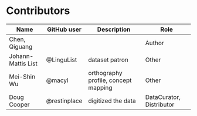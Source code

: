 # Contributors

Name               | GitHub user  | Description                          | Role
---                | ---          | ---                                  | ---
Chen, Qiguang | | | Author
Johann-Mattis List | @LinguList   | dataset patron                       | Other
Mei-Shin Wu        | @macyl       | orthography profile, concept mapping | Other
Doug Cooper        | @restinplace | digitized the data                   | DataCurator, Distributor
